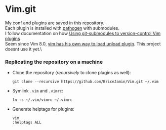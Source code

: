 # Vim.git
My conf and plugins are saved in this repository.\
Each plugin is installed with [pathogen](https://github.com/tpope/vim-pathogen) with submodules.\
I follow documentation on how [Using git-submodules to version-control Vim plugins](https://gist.githubusercontent.com/manasthakur/d4dc9a610884c60d944a4dd97f0b3560/raw/46d2a8015fbd4f8d383773f35e5dbf4158977608/submodules.md)\
Seem since Vim 8.0, [vim has his own way to load unload plugin](https://gist.github.com/manasthakur/ab4cf8d32a28ea38271ac0d07373bb53#lazy-loading-plugins-using-vim-8-packages). This project doesnt use it yet.\

### Replicating the repository on a machine
- Clone the repository (_recursively_ to clone plugins as well):

    ```
    git clone --recursive https://github.com/BriceJamin/Vim.git ~/.vim
    ```
    
- Symlink `.vim` and `.vimrc`:

    ```
    ln -s ~/.vim/vimrc ~/.vimrc
    ```
    
- Generate helptags for plugins:
    ```
    vim
    :helptags ALL
    ```
